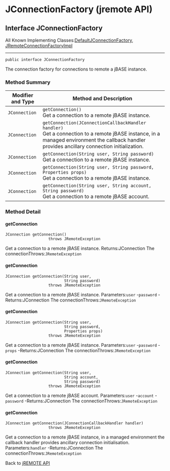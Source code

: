 # JConnectionFactory (jremote API)

<PageHeader />

## Interface JConnectionFactory

All Known Implementing Classes:[DefaultJConnectionFactory](./../defaultjconnectionfactory-%28jremote-api%29 "class in com.jbase.jremote"), [JRemoteConnectionFactoryImpl](./../jca/jremoteconnectionfactoryimpl-%28jremote-api%29 "class in com.jbase.jremote.jca")
* * *


```
public interface JConnectionFactory
```

The connection factory for connections to remote a jBASE instance.

### Method Summary


| Modifier and Type<br> | Method and Description<br> |
| --- | --- |
| `JConnection`<br> | `getConnection()`<br>Get a connection to a remote jBASE instance.<br> |
| `JConnection`<br> | `getConnection(JConnectionCallbackHandler handler)`<br>Get a connection to a remote jBASE instance, in a managed environment the callback handler provides ancillary connection initialization.<br> |
| `JConnection`<br> | `getConnection(String user, String password)`<br>Get a connection to a remote jBASE instance.<br> |
| `JConnection`<br> | `getConnection(String user, String password, Properties props)`<br>Get a connection to a remote jBASE instance.<br> |
| `JConnection`<br> | `getConnection(String user, String account, String password)`<br>Get a connection to a remote jBASE account.<br> |

### Method Detail



#### getConnection

```
JConnection getConnection()
                   throws JRemoteException
```

Get a connection to a remote jBASE instance.
Returns:JConnection The connectionThrows:`JRemoteException`





#### getConnection

```
JConnection getConnection(String user,
                          String password)
                   throws JRemoteException
```

Get a connection to a remote jBASE instance.
Parameters:`user` -`password` -Returns:JConnection The connectionThrows:`JRemoteException`


#### getConnection

```
JConnection getConnection(String user,
                          String password,
                          Properties props)
                   throws JRemoteException
```

Get a connection to a remote jBASE instance.
Parameters:`user` -`password` -`props` -Returns:JConnection The connectionThrows:`JRemoteException`


#### getConnection

```
JConnection getConnection(String user,
                          String account,
                          String password)
                   throws JRemoteException
```

Get a connection to a remote jBASE account.
Parameters:`user` -`account` -`password` -Returns:JConnection The connectionThrows:`JRemoteException`


#### getConnection

```
JConnection getConnection(JConnectionCallbackHandler handler)
                   throws JRemoteException
```

Get a connection to a remote jBASE instance, in a managed environment the callback handler provides ancillary connection initialisation.
Parameters:`handler` -Returns:JConnection The connectionThrows:`JRemoteException`



Back to [jREMOTE API](com_jbase_jremote_package-summary)

